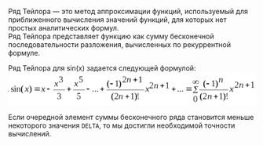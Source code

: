 Ряд Тейлора — это метод аппроксимации функций, используемый для приближенного вычисления значений функций, для которых нет простых аналитических формул.  
Ряд Тейлора представляет функцию как сумму бесконечной последовательности разложения, вычисленных по рекуррентной формуле.


Ряд Тейлора для sin(x) задается следующей формулой:
![img.png](img.png)

Если очередной элемент суммы бесконечного ряда становится меньше некоторого значения `DELTA`, то мы достигли необходимой точности вычислений.
